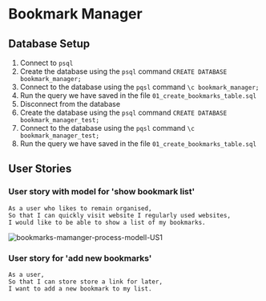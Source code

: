 # Bookmark Manager

## Database Setup
1. Connect to `psql`
2. Create the database using the `psql` command `CREATE DATABASE bookmark_manager;`
3. Connect to the database using the `pqsl` command `\c bookmark_manager;`
4. Run the query we have saved in the file `01_create_bookmarks_table.sql`
5. Disconnect from the database
6. Create the database using the `psql` command `CREATE DATABASE bookmark_manager_test;`
7. Connect to the database using the `pqsl` command `\c bookmark_manager_test;`
8. Run the query we have saved in the file `01_create_bookmarks_table.sql`

## User Stories

### User story with model for 'show bookmark list'
```
As a user who likes to remain organised,
So that I can quickly visit website I regularly used websites,
I would like to be able to show a list of my bookmarks.
```
![bookmarks-mamanger-process-modell-US1](https://user-images.githubusercontent.com/44687246/122835183-d0f61a80-d2e7-11eb-878f-8e24001588bc.png)

### User story for 'add new bookmarks'
```
As a user,
So that I can store store a link for later,
I want to add a new bookmark to my list.
```